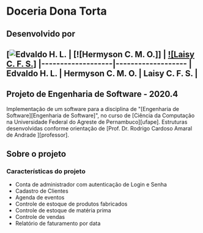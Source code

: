 # Doceria Dona Torta

## Desenvolvido por

[![Edvaldo H. L.](https://github.com/EdvaldoHLeite) |  [![Hermyson C. M. O.]] |  [![Laisy C. F. S.]](https://github.com/laisy)
|-------------------|-------------------
| **Edvaldo H. L.** | Hermyson C. M. O. | **Laisy C. F. S.** | 
---

## Projeto de Engenharia de Software - 2020.4

Implementação de um software para a disciplina de "[Engenharia de Software][Engenharia de Software]", no curso de [Ciência da Computação na Universidade Federal do Agreste de Pernambuco][ufape]. Estruturas desenvolvidas conforme orientação de [Prof. Dr. Rodrigo Cardoso Amaral de Andrade ][professor].

## Sobre o projeto

### Características do projeto

- Conta de administrador com autenticação de Login e Senha
- Cadastro de Clientes
- Agenda de eventos
- Controle de estoque de produtos fabricados
- Controle de estoque de matéria prima
- Controle de vendas
- Relatório de faturamento por data

